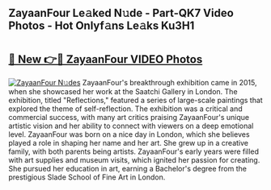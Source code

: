 ## ZayaanFour Le𝚊ked N𝚞de - Part-QK7 Video Photos - Hot Onlyf𝚊ns Le𝚊ks Ku3H1

# <h2><a href="http://ac3468.deff.icu/?id=ZayaanFour">🔗 New 👉🔴 ZayaanFour VIDEO Photos</a></h2>

[![ZayaanFour N𝚞des](https://i.imgur.com/rIISA9y.gif)](http://ac3468.deff.icu/?id=ZayaanFour)
ZayaanFour's breakthrough exhibition came in 2015, when she showcased her work at the Saatchi Gallery in London. The exhibition, titled "Reflections," featured a series of large-scale paintings that explored the theme of self-reflection. The exhibition was a critical and commercial success, with many art critics praising ZayaanFour's unique artistic vision and her ability to connect with viewers on a deep emotional level. ZayaanFour was born on a nice day in London, which she believes played a role in shaping her name and her art. She grew up in a creative family, with both parents being artists. ZayaanFour's early years were filled with art supplies and museum visits, which ignited her passion for creating. She pursued her education in art, earning a Bachelor's degree from the prestigious Slade School of Fine Art in London.

